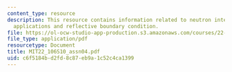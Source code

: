 ```yaml
---
content_type: resource
description: This resource contains information related to neutron interactions and
  applications and reflective boundary condition.
file: https://ol-ocw-studio-app-production.s3.amazonaws.com/courses/22-106-neutron-interactions-and-applications-spring-2010/c6f5184bd2fd8c87eb9a1c52c4ca1399_MIT22_106S10_assn04.pdf
file_type: application/pdf
resourcetype: Document
title: MIT22_106S10_assn04.pdf
uid: c6f5184b-d2fd-8c87-eb9a-1c52c4ca1399
---
```


